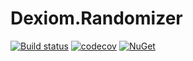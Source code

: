 # Dexiom.Randomizer
[![Build status](https://ci.appveyor.com/api/projects/status/2uua8m35y9e8dexm/branch/master?svg=true)](https://ci.appveyor.com/project/jpare/dexiom-randomizer/branch/master)
[![codecov](https://codecov.io/gh/Dexiom/Dexiom.Randomizer/branch/master/graph/badge.svg)](https://codecov.io/gh/Dexiom/Dexiom.Randomizer)
[![NuGet](https://img.shields.io/nuget/v/Dexiom.Randomizer.svg)](https://www.nuget.org/packages/Dexiom.Randomizer/)
